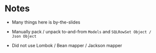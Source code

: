 # Notes

* Many things here is by-the-slides

* Manually pack / unpack to-and-from `Models` and `SQLRowSet Object / Json Object`

* Did not use Lombok / Bean mapper / Jackson mapper

